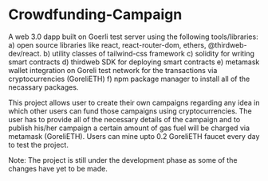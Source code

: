 # Crowdfunding-Campaign
A web 3.0 dapp built on Goerli test server using the following tools/libraries:
a) open source libraries like react, react-router-dom, ethers, @thirdweb-dev/react.
b) utility classes of tailwind-css framework
c) solidity for writing smart contracts
d) thirdweb SDK for deploying smart contracts
e) metamask wallet integration on Goreli test network for the transactions via cryptocurrencies (GoreliETH)
f) npm package manager to install all of the necassary packages.

This project allows user to create their own campaigns regarding any idea in which other users can fund those campaigns using cryptocurrencies.
The user has to provide all of the necessary details of the campaign and to publish his/her campaign a certain amount of gas fuel will be charged via 
metamask (GoreliETH). Users can mine upto 0.2 GoreliETH faucet every day to test the project.  

Note: The project is still under the development phase as some of the changes have yet to be made. 
